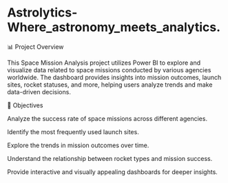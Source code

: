 # Astrolytics-Where_astronomy_meets_analytics.
📊 Project Overview

This Space Mission Analysis project utilizes Power BI to explore and visualize data related to space missions conducted by various agencies worldwide. The dashboard provides insights into mission outcomes, launch sites, rocket statuses, and more, helping users analyze trends and make data-driven decisions.

📌 Objectives

Analyze the success rate of space missions across different agencies.

Identify the most frequently used launch sites.

Explore the trends in mission outcomes over time.

Understand the relationship between rocket types and mission success.

Provide interactive and visually appealing dashboards for deeper insights.
